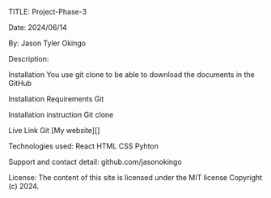 TITLE: Project-Phase-3

Date: 2024/06/14

By: Jason Tyler Okingo

Description:

Installation 
You use git clone to be able to download the documents in the GitHub

Installation Requirements 
Git

Installation instruction
Git clone 

Live Link Git
[My website][]

Technologies used:
React
HTML 
CSS
Pyhton

Support and contact detail:
github.com/jasonokingo

License: 
The content of this site is licensed under the MIT license 
Copyright (c) 2024.